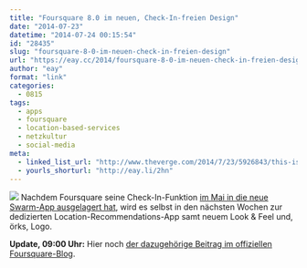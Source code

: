 ```yaml
---
title: "Foursquare 8.0 im neuen, Check-In-freien Design"
date: "2014-07-23"
datetime: "2014-07-24 00:15:54"
id: "28435"
slug: "foursquare-8-0-im-neuen-check-in-freien-design"
url: "https://eay.cc/2014/foursquare-8-0-im-neuen-check-in-freien-design/"
author: "eay"
format: "link"
categories:
  - 0815
tags:
  - apps
  - foursquare
  - location-based-services
  - netzkultur
  - social-media
meta:
  - linked_list_url: "http://www.theverge.com/2014/7/23/5926843/this-is-the-new-foursquare"
  - yourls_shorturl: "http://eay.li/2hn"
---
```


![](https://eay.cc/uploads/2014/newfoursquare.gif) Nachdem Foursquare seine Check-In-Funktion [im Mai in die neue Swarm-App ausgelagert hat](//eay.cc/2014/foursquare-lagert-check-in-funktion-in-neue-app-aus/), wird es selbst in den nächsten Wochen zur dedizierten Location-Recommendations-App samt neuem Look & Feel und, örks, Logo.

**Update, 09:00 Uhr:** Hier noch [der dazugehörige Beitrag im offiziellen Foursquare-Blog](http://blog.foursquare.com/post/92636287198/a-brand-new-foursquare-with-a-brand-new-logo-and-look).
